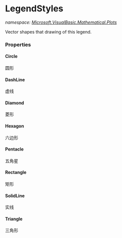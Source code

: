﻿# LegendStyles
_namespace: <a href="#" onClick="load('/docs/Microsoft.VisualBasic.Mathematical.Plots/index.md')">Microsoft.VisualBasic.Mathematical.Plots</a>_

Vector shapes that drawing of this legend.




### Properties

#### Circle
圆形
#### DashLine
虚线
#### Diamond
菱形
#### Hexagon
六边形
#### Pentacle
五角星
#### Rectangle
矩形
#### SolidLine
实线
#### Triangle
三角形
